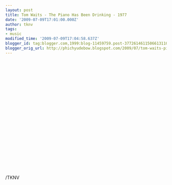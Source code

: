 ```yaml
---
layout: post
title: Tom Waits - The Piano Has Been Drinking - 1977
date: '2009-07-09T17:01:00.000Z'
author: tknv
tags:
- music
modified_time: '2009-07-09T17:04:58.637Z'
blogger_id: tag:blogger.com,1999:blog-11459759.post-3772614611506613110
blogger_orig_url: http://phichyudebow.blogspot.com/2009/07/tom-waits-piano-has-been-drinking-1977.html
---
```


<object width="425" height="344"><param name="movie" value="http://www.youtube.com/v/-gwUtEEjZJ8&hl=ja&fs=1&"></param><param name="allowFullScreen" value="true"></param><param name="allowscriptaccess" value="always"></param><embed src="http://www.youtube.com/v/-gwUtEEjZJ8&hl=ja&fs=1&" type="application/x-shockwave-flash" allowscriptaccess="always" allowfullscreen="true" width="425" height="344"></embed></object><div class="blogger-post-footer">/TKNV</div>